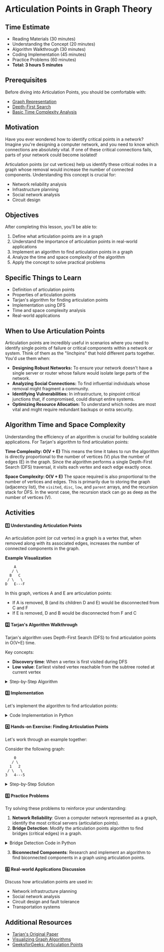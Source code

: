 # Articulation Points in Graph Theory

## Time Estimate

- Reading Materials (30 minutes)
- Understanding the Concept (20 minutes)
- Algorithm Walkthrough (30 minutes)
- Coding Implementation (45 minutes)
- Practice Problems (60 minutes)
- **Total: 3 hours 5 minutes**

## Prerequisites

Before diving into Articulation Points, you should be comfortable with:

- [Graph Representation](/data-structures/graphs-depth-breadth-first-search.md)
- [Depth-First Search](/algorithms/searching.md#extension-depth-first-search-dfs-and-breadth-first-search-bfs)
- [Basic Time Complexity Analysis](/runtime-complexity/runtime-complexity.md)

## Motivation

Have you ever wondered how to identify critical points in a network? Imagine you're designing a computer network, and you need to know which connections are absolutely vital. If one of these critical connections fails, parts of your network could become isolated!

Articulation points (or cut vertices) help us identify these critical nodes in a graph whose removal would increase the number of connected components. Understanding this concept is crucial for:

- Network reliability analysis
- Infrastructure planning
- Social network analysis
- Circuit design

## Objectives

After completing this lesson, you'll be able to:

1. Define what articulation points are in a graph
2. Understand the importance of articulation points in real-world applications
3. Implement an algorithm to find articulation points in a graph
4. Analyze the time and space complexity of the algorithm
5. Apply the concept to solve practical problems

## Specific Things to Learn

- Definition of articulation points
- Properties of articulation points
- Tarjan's algorithm for finding articulation points
- Implementation using DFS
- Time and space complexity analysis
- Real-world applications

## When to Use Articulation Points

Articulation points are incredibly useful in scenarios where you need to identify single points of failure or critical components within a network or system. Think of them as the "linchpins" that hold different parts together. You'd use them when:

- **Designing Robust Networks:** To ensure your network doesn't have a single server or router whose failure would isolate large parts of the network.
- **Analyzing Social Connections:** To find influential individuals whose removal might fragment a community.
- **Identifying Vulnerabilities:** In infrastructure, to pinpoint critical junctions that, if compromised, could disrupt entire systems.
- **Optimizing Resource Allocation:** To understand which nodes are most vital and might require redundant backups or extra security.

## Algorithm Time and Space Complexity

Understanding the efficiency of an algorithm is crucial for building scalable applications. For Tarjan's algorithm to find articulation points:

**Time Complexity: O(V + E)**
This means the time it takes to run the algorithm is directly proportional to the number of vertices (V) plus the number of edges (E) in the graph. Since the algorithm performs a single Depth-First Search (DFS) traversal, it visits each vertex and each edge exactly once.

**Space Complexity: O(V + E)**
The space required is also proportional to the number of vertices and edges. This is primarily due to storing the graph (adjacency list), the `visited`, `disc`, `low`, and `parent` arrays, and the recursion stack for DFS. In the worst case, the recursion stack can go as deep as the number of vertices (V).

## Activities

#### 1️⃣ Understanding Articulation Points

An articulation point (or cut vertex) in a graph is a vertex that, when removed along with its associated edges, increases the number of connected components in the graph.

**Example Visualization**

```plaintext
    A
   / \
  B   C
 / \   \
D   E---F
```

In this graph, vertices A and E are articulation points:

- If A is removed, B (and its children D and E) would be disconnected from C and F
- If E is removed, D and B would be disconnected from F and C

#### 2️⃣ Tarjan's Algorithm Walkthrough

Tarjan's algorithm uses Depth-First Search (DFS) to find articulation points in O(V+E) time.

Key concepts:

- **Discovery time**: When a vertex is first visited during DFS
- **Low value**: Earliest visited vertex reachable from the subtree rooted at current vertex

<details><summary>Step-by-Step Algorithm</summary>

1. Start DFS from any vertex in the graph
2. For each vertex, keep track of:
   - Discovery time
   - Lowest discovery time reachable from its subtree
3. A vertex is an articulation point if either:
   - It is the root of the DFS tree and has more than one child
   - It is not the root, and there exists a child such that no vertex in the child's subtree has a back edge to any ancestor of the current vertex

</details>

#### 3️⃣ Implementation

Let's implement the algorithm to find articulation points:

<details><summary>Code Implementation in Python</summary>

```python
def find_articulation_points(graph):
    """
    Find all articulation points in an undirected graph.

    Args:
        graph: Dictionary representing an adjacency list

    Returns:
        List of articulation points
    """
    n = len(graph)
    visited = [False] * n
    disc = [float("inf")] * n
    low = [float("inf")] * n
    parent = [-1] * n
    articulation_points = [False] * n
    time = [0]  # Using list as mutable integer

    def dfs(u):
        # Count of children in DFS tree
        children = 0

        # Mark current node as visited
        visited[u] = True

        # Initialize discovery time and low value
        disc[u] = low[u] = time[0]
        time[0] += 1

        # Go through all vertices adjacent to this
        for v in graph[u]:
            # If v is not visited yet, make it a child of u in DFS tree and recur for it
            if not visited[v]:
                parent[v] = u
                children += 1
                dfs(v)

                # Check if the subtree rooted with v has a connection to one of the ancestors of u
                low[u] = min(low[u], low[v])

                # u is an articulation point in following cases:
                # (1) u is root of DFS tree and has two or more children
                if parent[u] == -1 and children > 1:
                    articulation_points[u] = True

                # (2) If u is not root and low value of one of its children is more than or equal to discovery value of u
                if parent[u] != -1 and low[v] >= disc[u]:
                    articulation_points[u] = True

            # Update low value of u for parent function calls
            elif v != parent[u]:
                low[u] = min(low[u], disc[v])

    # Call the recursive helper function for all vertices
    for i in range(n):
        if not visited[i]:
            dfs(i)

    # Return the articulation points
    return [i for i in range(n) if articulation_points[i]]
```

</details>

#### 4️⃣ Hands-on Exercise: Finding Articulation Points

Let's work through an example together:

Consider the following graph:

```plaintext
    0
   / \
  1   2
 / \   \
3   4---5
```

<details><summary>Step-by-Step Solution</summary>

1. Start DFS from vertex 0
2. Visit vertices in order: 0, 1, 3, 4, 5, 2
3. Calculate discovery and low times:
   - disc[0] = 0, low[0] = 0
   - disc[1] = 1, low[1] = 1
   - disc[3] = 2, low[3] = 2
   - disc[4] = 3, low[4] = 1 (due to back edge to 1)
   - disc[5] = 4, low[5] = 1 (via 4)
   - disc[2] = 5, low[2] = 0 (due to back edge to 0)
4. Check articulation point conditions: - Vertex 0: Root with 2 children, so it's an articulation point - Vertex 1: Has child 3 with low[3] >= disc[1], so it's an articulation point - Other vertices: Not articulation points
   Result: Vertices 0 and 1 are articulation points.

</details>

#### 5️⃣ Practice Problems

Try solving these problems to reinforce your understanding:

1. **Network Reliability**: Given a computer network represented as a graph, identify the most critical servers (articulation points).
2. **Bridge Detection**: Modify the articulation points algorithm to find bridges (critical edges) in a graph.

<details><summary>Bridge Detection Code in Python</summary>

```python
def find_bridges(graph):
    """
    Find all bridges in an undirected graph.

    Args:
        graph: Dictionary representing an adjacency list

    Returns:
        List of bridges (pairs of vertices)
    """
    n = len(graph)
    visited = [False] * n
    disc = [float("inf")] * n
    low = [float("inf")] * n
    parent = [-1] * n
    bridges = []
    time = [0]  # Using list as mutable integer

    def dfs(u):
        # Mark current node as visited
        visited[u] = True

        # Initialize discovery time and low value
        disc[u] = low[u] = time[0]
        time[0] += 1

        # Go through all vertices adjacent to this
        for v in graph[u]:
            # If v is not visited yet, make it a child of u in DFS tree and recur for it
            if not visited[v]:
                parent[v] = u
                dfs(v)

                # Check if the subtree rooted with v has a connection to one of the ancestors of u
                low[u] = min(low[u], low[v])

                # If the lowest vertex reachable from subtree under v is below u in DFS tree, then u-v is a bridge
                if low[v] > disc[u]:
                    bridges.append((u, v))

            # Update low value of u for parent function calls
            elif v != parent[u]:
                low[u] = min(low[u], disc[v])

    # Call the recursive helper function for all vertices
    for i in range(n):
        if not visited[i]:
            dfs(i)

    return bridges
```

</details>

3. **Biconnected Components**: Research and implement an algorithm to find biconnected components in a graph using articulation points.

#### 6️⃣ Real-world Applications Discussion

Discuss how articulation points are used in:

- Network infrastructure planning
- Social network analysis
- Circuit design and fault tolerance
- Transportation systems

## Additional Resources

- [Tarjan's Original Paper](https://epubs.siam.org/doi/10.1137/0201010)
- [Visualizing Graph Algorithms](https://visualgo.net/en/dfsbfs)
- [GeeksforGeeks: Articulation Points](https://www.geeksforgeeks.org/articulation-points-or-cut-vertices-in-a-graph/)
